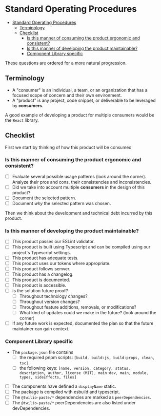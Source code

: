 # Standard Operating Procedures

- [Standard Operating Procedures](#standard-operating-procedures)
  - [Terminology](#terminology)
  - [Checklist](#checklist)
    - [Is this manner of consuming the product ergonomic and consistent?](#is-this-manner-of-consuming-the-product-ergonomic-and-consistent)
    - [Is this manner of developing the product maintainable?](#is-this-manner-of-developing-the-product-maintainable)
    - [Component Library specific](#component-library-specific)

These questions are ordered for a more natural progression.

## Terminology

- A "consumer" is an individual, a team, or an organization that has a focused scope of concern and their own environment.
- A "product" is any project, code snippet, or deliverable to be leveraged by **consumers**.

A good example of developing a product for multiple consumers would be the `React` library.

## Checklist

First we start by thinking of how this product will be consumed

### Is this manner of consuming the product ergonomic and consistent?

- [ ] Evaluate several possible usage patterns (look around the corner). Analyze their pros and cons, their consistencies and inconsistencies.
- [ ] Did we take into account multiple **consumers** in the design of this product?
- [ ] Document the selected pattern.
- [ ] Document _why_ the selected pattern was chosen.

Then we think about the development and technical debt incurred by this product.

### Is this manner of developing the product maintainable?

- [ ] This product passes our ESLint validator.
- [ ] This product is built using Typescript and can be compiled using our project's Typescript settings.
- [ ] This product has adequate tests.
- [ ] This product uses our tokens where appropriate.
- [ ] This product follows semver.
- [ ] This product has a changelog.
- [ ] This product is documented.
- [ ] This product is accessible.
- [ ] Is the solution future proof?
  - [ ] Throughout technology changes?
  - [ ] Throughout version changes?
  - [ ] Throughout feature additions, removals, or modifications?
  - [ ] What kind of updates could we make in the future? (look around the corner)
- [ ] If any future work is expected, documented the plan so that the future maintainer can gain context.

### Component Library specific

- The `package.json` file contains
  - [ ] the required pnpm scripts: `[build, build:js, build:props, clean, tsc]`.
  - [ ] the following keys: `[name, version, category, status, description, author, license (MIT), main:dev, main, module, types, sideEffects, files]`
- [ ] The components have defined a `displayName` static.
- [ ] The package is compiled with esbuild and typescript.
- [ ] The `@twilio-paste/*` dependencies are marked as `peerDependencies`.
- [ ] The `@twilio-paste/*` peerDependencies are also listed under devDependencies.
